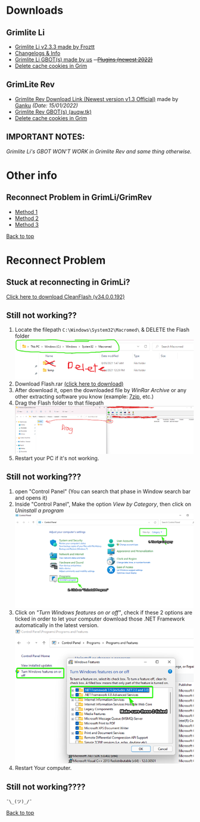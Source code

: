 <a name="Top_menu"/></a>
# Downloads
## Grimlite Li
- [Grimlite Li v2.3.3 made by Froztt](https://github.com/nicknggt/Grimlite-Li-GBOT/releases/download/v2.3.3/Grimlite.Li.2.3.3_Plugins_included.zip)
- [Changelogs & Info](https://github.com/nicknggt/Grimlite-Li-GBOT/releases/tag/v2.3.3)
- [Grimlite Li GBOT(s) made by us](https://minhaskamal.github.io/DownGit/#/home?url=https://github.com/nicknggt/Grimlite-Li-GBOT/tree/main/Grim_Li_GBOT)
~~- [Plugins (newest 2022)](https://github.com/nicknggt/Grimlite-Li-GBOT/releases/download/Jan-2022/Plugins.zip)~~
- [Delete cache cookies in Grim](#deletecache)

## GrimLite Rev
- [Grimlite Rev Download Link (Newest version v1.3 Official)](https://github.com/GentleGanku/GrimliteRev/releases/download/v1.3-Skyguard/Grimlite.Rev.rar) made by [Ganku](https://github.com/GentleGanku) *(Date: 15/01/2022)*
- [Grimlite Rev GBOT(s) (auqw.tk)](https://auqw.tk/)
- [Delete cache cookies in Grim](#deletecache)

## IMPORTANT NOTES:
*Grimlite Li's GBOT WON'T WORK in Grimlite Rev and same thing otherwise.*

# Other info
## Reconnect Problem in GrimLi/GrimRev
- [Method 1](#method_1)
- [Method 2](#method_2)
- [Method 3](#method_3)

[Back to top](#Top_menu)

# Reconnect Problem
<a name="method_1"/></a>
## Stuck at reconnecting in GrimLi?
[Click here to download CleanFlash (v34.0.0.192)](https://github.com/nicknggt/Grimlite-Li-GBOT/releases/download/CleanFlash_34.0.0.192/Flash.Player-20211207T081507Z-001.zip)

<a name="method_2"/></a>
## Still not working??
1. Locate the filepath `C:\Windows\System32\Macromed\` & DELETE the Flash folder
![mflash_step_1](./stuck_at_connecting_tutorial/M_flash_s1.png)
2. Download Flash.rar [(click here to download)](https://github.com/nicknggt/Grimlite-Li-GBOT/releases/download/Macromed_Flash_sys32/Flash.rar)
3. After download it, open the downloaded file by *WinRar Archive* or any other extracting software you know (example: [7zip](https://www.7-zip.org/download.html), etc.)
4. Drag the Flash folder to that filepath
![mflash_step_4](./stuck_at_connecting_tutorial/M_flash_s4.png)
5. Restart your PC if it's not working.

<a name="method_3"/></a>
## Still not working???
1. open "Control Panel" (You can search that phase in Window search bar and opens it)
2. Inside "Control Panel", Make the option *View by Category*, then click on *Uninstall a program*
![s1_c_panel](./stuck_at_connecting_tutorial/C_Panel_s1.png)
3. Click on *"Turn Windows features on or off"*, check if these 2 options are ticked in order to let your computer download those .NET Framework automatically in the latest version.
![s2_c_panel](./stuck_at_connecting_tutorial/C_Panel_s2.png)
4. Restart Your computer.

## Still not working????
`¯\_(ツ)_/¯`

[Back to top](#Top_menu)